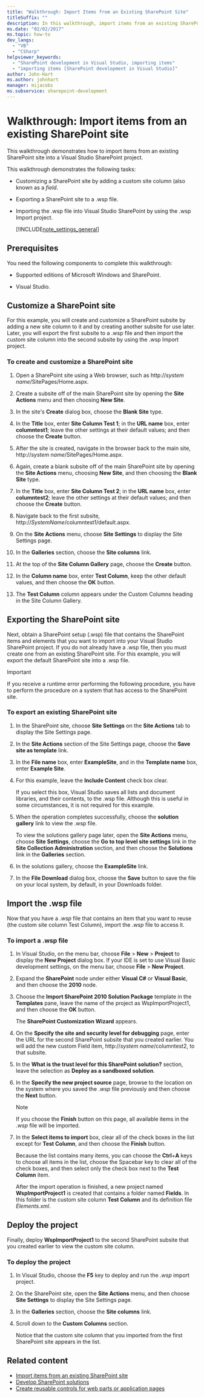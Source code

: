 ```yaml
---
title: "Walkthrough: Import Items from an Existing SharePoint Site"
titleSuffix: ""
description: In this walkthrough, import items from an existing SharePoint site into a Visual Studio SharePoint project.
ms.date: "02/02/2017"
ms.topic: how-to
dev_langs:
  - "VB"
  - "CSharp"
helpviewer_keywords:
  - "SharePoint development in Visual Studio, importing items"
  - "importing items [SharePoint development in Visual Studio]"
author: John-Hart
ms.author: johnhart
manager: mijacobs
ms.subservice: sharepoint-development
---
```

# Walkthrough: Import items from an existing SharePoint site

  This walkthrough demonstrates how to import items from an existing SharePoint site into a Visual Studio SharePoint project.

 This walkthrough demonstrates the following tasks:

- Customizing a SharePoint site by adding a custom site column (also known as a *field*.

- Exporting a SharePoint site to a .wsp file.

- Importing the .wsp file into Visual Studio SharePoint by using the .wsp Import project.

  [!INCLUDE[note_settings_general](../sharepoint/includes/note-settings-general-md.md)]

## Prerequisites
 You need the following components to complete this walkthrough:

- Supported editions of Microsoft Windows and SharePoint.

- Visual Studio.

## Customize a SharePoint site
 For this example, you will create and customize a SharePoint subsite by adding a new site column to it and by creating another subsite for use later. Later, you will export the first subsite to a .wsp file and then import the custom site column into the second subsite by using the .wsp Import project.

### To create and customize a SharePoint site

1. Open a SharePoint site using a Web browser, such as http://<em>system name</em>/SitePages/Home.aspx.

2. Create a subsite off of the main SharePoint site by opening the **Site Actions** menu and then choosing **New Site**.

3. In the site's **Create** dialog box, choose the **Blank Site** type.

4. In the **Title** box, enter **Site Column Test 1**; in the **URL name** box, enter **columntest1**; leave the other settings at their default values; and then choose the **Create** button.

5. After the site is created, navigate in the browser back to the main site, http://<em>system name</em>/SitePages/Home.aspx.

6. Again, create a blank subsite off of the main SharePoint site by opening the **Site Actions** menu, choosing **New Site**, and then choosing the **Blank Site** type.

7. In the **Title** box, enter **Site Column Test 2**; in the **URL name** box, enter **columntest2**; leave the other settings at their default values; and then choose the **Create** button.

8. Navigate back to the first subsite, http://<em>SystemName</em>/columntest1/default.aspx.

9. On the **Site Actions** menu, choose **Site Settings** to display the Site Settings page.

10. In the **Galleries** section, choose the **Site columns** link.

11. At the top of the **Site Column Gallery** page, choose the **Create** button.

12. In the **Column name** box, enter **Test Column**, keep the other default values, and then choose the **OK** button.

13. The **Test Column** column appears under the Custom Columns heading in the Site Column Gallery.

## Exporting the SharePoint site
 Next, obtain a SharePoint setup (.wsp) file that contains the SharePoint items and elements that you want to import into your Visual Studio SharePoint project. If you do not already have a .wsp file, then you must create one from an existing SharePoint site. For this example, you will export the default SharePoint site into a .wsp file.

> [!IMPORTANT]
> If you receive a runtime error performing the following procedure, you have to perform the procedure on a system that has access to the SharePoint site.

### To export an existing SharePoint site

1. In the SharePoint site, choose **Site Settings** on the **Site Actions** tab to display the Site Settings page.

2. In the **Site Actions** section of the Site Settings page, choose the **Save site as template** link.

3. In the **File name** box, enter **ExampleSite**, and in the **Template name** box, enter **Example Site**.

4. For this example, leave the **Include Content** check box clear.

     If you select this box, Visual Studio saves all lists and document libraries, and their contents, to the .wsp file. Although this is useful in some circumstances, it is not required for this example.

5. When the operation completes successfully, choose the **solution gallery** link to view the .wsp file.

     To view the solutions gallery page later, open the **Site Actions** menu, choose **Site Settings**, choose the **Go to top level site settings** link in the **Site Collection Administration** section, and then choose the **Solutions** link in the **Galleries** section.

6. In the solutions gallery, choose the **ExampleSite** link.

7. In the **File Download** dialog box, choose the **Save** button to save the file on your local system, by default, in your Downloads folder.

## Import the .wsp file
 Now that you have a *.wsp* file that contains an item that you want to reuse (the custom site column Test Column), import the *.wsp* file to access it.

### To import a .wsp file

1. In Visual Studio, on the menu bar, choose **File** > **New** > **Project** to display the **New Project** dialog box. If your IDE is set to use Visual Basic development settings, on the menu bar, choose **File** > **New Project**.

2. Expand the **SharePoint** node under either **Visual C#** or **Visual Basic**, and then choose the **2010** node.

3. Choose the **Import SharePoint 2010 Solution Package** template in the **Templates** pane, leave the name of the project as WspImportProject1, and then choose the **OK** button.

    The **SharePoint Customization Wizard** appears.

4. On the **Specify the site and security level for debugging** page, enter the URL for the second SharePoint subsite that you created earlier. You will add the new custom Field item, http://<em>system name</em>/columntest2, to that subsite.

5. In the **What is the trust level for this SharePoint solution?** section, leave the selection as **Deploy as a sandboxed solution**.

6. In the **Specify the new project source** page, browse to the location on the system where you saved the *.wsp* file previously and then choose the **Next** button.

   > [!NOTE]
   > If you choose the **Finish** button on this page, all available items in the *.wsp* file will be imported.

7. In the **Select items to import** box, clear all of the check boxes in the list except for **Test Column**, and then choose the **Finish** button.

    Because the list contains many items, you can choose the **Ctrl**+**A** keys to choose all items in the list, choose the Spacebar key to clear all of the check boxes, and then select only the check box next to the **Test Column** item.

    After the import operation is finished, a new project named **WspImportProject1** is created that contains a folder named **Fields**. In this folder is the custom site column **Test Column** and its definition file *Elements.xml*.

## Deploy the project
 Finally, deploy **WspImportProject1** to the second SharePoint subsite that you created earlier to view the custom site column.

### To deploy the project

1. In Visual Studio, choose the **F5** key to deploy and run the *.wsp* import project.

2. On the SharePoint site, open the **Site Actions** menu, and then choose **Site Settings** to display the Site Settings page.

3. In the **Galleries** section, choose the **Site columns** link.

4. Scroll down to the **Custom Columns** section.

     Notice that the custom site column that you imported from the first SharePoint site appears in the list.

## Related content
- [Import items from an existing SharePoint site](../sharepoint/importing-items-from-an-existing-sharepoint-site.md)
- [Develop SharePoint solutions](../sharepoint/developing-sharepoint-solutions.md)
- [Create reusable controls for web parts or application pages](../sharepoint/creating-reusable-controls-for-web-parts-or-application-pages.md)
